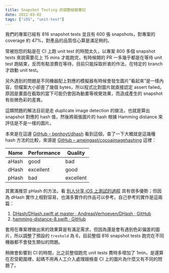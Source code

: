 ```yaml
---
title: Snapshot Testing 的調整經驗筆記
date: 2022-03-02
tags: ["iOS", "unit-test"]
---
```


我們的專案已經有 816 snapshot tests 並且有 600 張 snapshots，對專案的 coverage 約 47%，對產品的品質信心算是滿足夠的。

常被抱怨的點是在 CI 上跑 unit test 的時間太久，以專案 800 多個 snapshot tests 來說需要花上 15 mins 才能跑完，有時候開的 PR 一多幾乎都是在等待 unit test 跑結束，反而有點浪費在等待，目前只能採取折衷的作法，在特定的 branch 才啟動 unit test。

另外遇到的問題是不同機器配上對應的模擬器有時候會發生圖片”看起來”是一樣內容，但檔案大小卻差了幾個 bytes，所以程式比對圖片就直接認定 assert failed。原因是畫面在截取的當下可能仍會因為動畫等視覺效果，而造成產生的 snapshot 有些微色彩的差異。

這類問題的解法目前是走 duplicate image detection 的做法，也就是算出 snapshot 對應的 hash 值，然後將兩張圖片的 hash 根據 Hamming distance 來評估是不是一樣的圖片。

本來是在這邊 [GitHub – benhoyt/dhash](https://github.com/benhoyt/dhash) 看到這個，查了一下大概就是這幾種 hash 方法的比較，來源是 [GitHub – ameingast/cocoaimagehashing](https://github.com/ameingast/cocoaimagehashing) 這裡：

|Name	|Performance|Quality	|
|-------|-----------|-----------|
|aHash  |good		|bad		|
|dHash	|excellent	|good		|
|pHash	|bad		|excellent	|

其實滿推崇 pHash 的方法，看 [別人分享 iOS 上測試的過程](https://medium.com/swlh/ios-snapshot-testing-with-perceptual-hash-16b23aadf6c3) 具有很多優勢；但因為 dHash 實作上相對容易，也滿多實作的作品可以參考。自己參考的實作是這兩篇：

1. [DHash/DHash.swift at master · AndreasVerhoeven/DHash · GitHub](https://github.com/AndreasVerhoeven/DHash/blob/master/Sources/DHash.swift)
2. [hamming-distance-8.swift · GitHub](https://gist.github.com/VojtaStavik/35ad31e37c3a34ee930685f9dbc36bf1)


套用在專案裡做出來的效果算是有滿足需求，但因為還是會有遇到色彩偏差的圖片，所以調整了預設的 `treshold` 為 6，目前整個 816 snapshot tests 跑完在不同機器都不會發生類似的問題。

稍微會影響到 CI 的時間，比之前整個跑完 unit tests 費時多增加了 1min，是還算在忍受範圍裡，起碼不用再人工介入處理跟檢查 CI 上的圖片為什麼又有不同的問題了。
